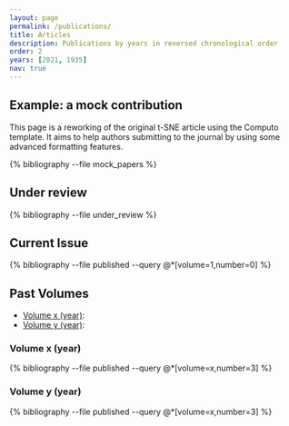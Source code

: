```yaml
---
layout: page
permalink: /publications/
title: Articles
description: Publications by years in reversed chronological order
order: 2
years: [2021, 1935]
nav: true
---
```


## Example: a mock contribution

This  page is  a reworking  of the  original t-SNE  article using  the
Computo template. It aims to help authors submitting to the journal by
using some advanced formatting features.

<div class="publications">

{% bibliography --file mock_papers %}

</div>

## Under review

<div class="publications">

{% bibliography --file under_review %}

</div>

## Current Issue

<div class="publications">

{% bibliography --file published --query @*[volume=1,number=0] %}

</div>

## Past Volumes

* [Volume x (year)](#volume-x-year):
* [Volume y (year)](#volume-y-year):

### Volume x (year)

<div class="publications">

{% bibliography --file published --query @*[volume=x,number=3] %}

</div>

### Volume y (year)

<div class="publications">

{% bibliography --file published --query @*[volume=x,number=3] %}

</div>
